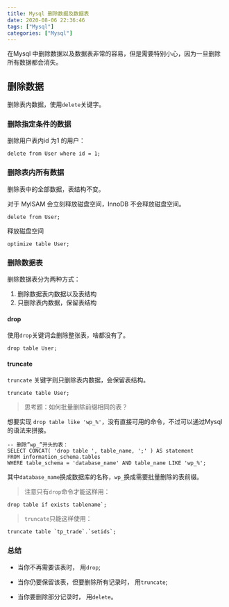 ```yaml
---
title: Mysql 删除数据及数据表
date: 2020-08-06 22:36:46
tags: ["Mysql"]
categories: ["Mysql"]
---
```


在Mysql 中删除数据以及数据表非常的容易，但是需要特别小心，因为一旦删除所有数据都会消失。

<!-- more -->

## 删除数据
删除表内数据，使用`delete`关键字。

### 删除指定条件的数据
删除用户表内id 为1 的用户：
```
delete from User where id = 1;
```

### 删除表内所有数据
删除表中的全部数据，表结构不变。

对于 MyISAM 会立刻释放磁盘空间，InnoDB 不会释放磁盘空间。
```
delete from User;
```

释放磁盘空间
```
optimize table User; 
```

### 删除数据表
删除数据表分为两种方式：
1. 删除数据表内数据以及表结构
2. 只删除表内数据，保留表结构

#### drop
使用`drop`关键词会删除整张表，啥都没有了。
```
drop table User;
```

#### truncate
`truncate` 关键字则只删除表内数据，会保留表结构。

```
truncate table User;
```

> 思考题：如何批量删除前缀相同的表？

想要实现 `drop table like 'wp_%'`，没有直接可用的命令，不过可以通过Mysql 的语法来拼接。

```
-- 删除”wp_”开头的表：
SELECT CONCAT( 'drop table ', table_name, ';' ) AS statement
FROM information_schema.tables
WHERE table_schema = 'database_name' AND table_name LIKE 'wp_%';
```
其中`database_name`换成数据库的名称，`wp_`换成需要批量删除的表前缀。

> 注意只有`drop`命令才能这样用：

```
drop table if exists tablename`;
```

> `truncate`只能这样使用：

```
truncate table `tp_trade`.`setids`;
```

### 总结
- 当你不再需要该表时， 用`drop`;

- 当你仍要保留该表，但要删除所有记录时， 用`truncate`;

- 当你要删除部分记录时， 用`delete`。
